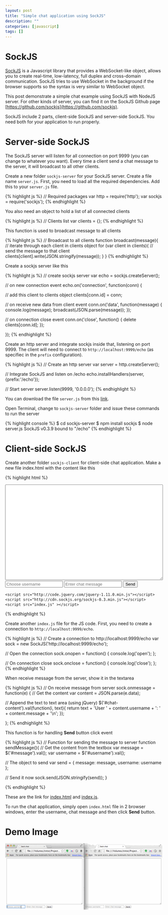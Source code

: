 ```yaml
---
layout: post
title: "Simple chat application using SockJS"
description: ""
categories: [javascript]
tags: []
---
```



# SockJS

[SockJS](https://github.com/sockjs) is a Javascript library that provides a
WebSocket-like object, allows you to create real-time, low-latency, full duplex
and cross-domain communication. SockJS tries to use WebSocket in the background
if the browser supports so the syntax is very similar to WebSocket object.

This post demonstrate a simple chat example using SockJS with NodeJS server. For
other kinds of server, you can find it on the SockJS Github page
[https://github.com/sockjs](https://github.com/sockjs).

SockJS include 2 parts, client-side SockJS and server-side SockJS. You need both
for your application to run properly.

# Server-side SockJS

The SockJS server will listen for all connection on port 9999 (you can change to
whatever you want). Every time a client send a chat message to the server, it
will broadcast to all other clients.

Create a new folder `sockjs-server` for your SockJS server. Create a file name
`server.js`. First, you need to load all the required dependencies. Add this to
your `server.js` file.

{% highlight js %}
// Required packages
var http = require('http');
var sockjs = require('sockjs');
{% endhighlight %}

<!-- more -->

You also need an object to hold a list of all connected clients

{% highlight js %}
// Clients list
var clients = {};
{% endhighlight %}

This function is used to broadcast message to all clients

{% highlight js %}
// Broadcast to all clients
function broadcast(message){
  // iterate through each client in clients object
  for (var client in clients){
    // send the message to that client
    clients[client].write(JSON.stringify(message));
  }
}
{% endhighlight %}

Create a sockjs server like this

{% highlight js %}
// create sockjs server
var echo = sockjs.createServer();

// on new connection event
echo.on('connection', function(conn) {

  // add this client to clients object
  clients[conn.id] = conn;

  // on receive new data from client event
  conn.on('data', function(message) {
    console.log(message);
    broadcast(JSON.parse(message));
  });

  // on connection close event
  conn.on('close', function() {
    delete clients[conn.id];
  });
  
});
{% endhighlight %}

Create an http server and integrate sockjs inside that, listening on port 9999.
The client will need to connect to `http://localhost:9999/echo` (as specifiec in
the `prefix` configuration).

{% highlight js %}
// Create an http server
var server = http.createServer();

// Integrate SockJS and listen on /echo
echo.installHandlers(server, {prefix:'/echo'});

// Start server
server.listen(9999, '0.0.0.0');
{% endhighlight %}

You can download the file `server.js` from this
[link](/files/2014-06-05-simple-chat-application-using-sockjs/server/server.js).

Open Terminal, change to `sockjs-server` folder and issue these commands to
run the server

{% highlight console %}
$ cd sockjs-server
$ npm install sockjs
$ node server.js
SockJS v0.3.9 bound to "/echo"
{% endhighlight %}

# Client-side SockJS

Create another folder `sockjs-client` for client-side chat application. Make a
new file index.html with the content like this

{% highlight html %}
<!DOCTYPE html>
<html lang="en">
  <head>
    <meta charset="UTF-8"/>
    <title>Sock chat</title>
  </head>
  <body>
    <textarea id="chat-content" style="width:500px;height:300px"></textarea><br/>
    <input type="text" id="username" placeholder="Choose username"/>
    <input type="text" id="message" placeholder="Enter chat message"/>
    <input type="button" value="Send" onclick="sendMessage()"/>

    <script src="http://code.jquery.com/jquery-1.11.0.min.js"></script>
    <script src="http://cdn.sockjs.org/sockjs-0.3.min.js"></script>
    <script src="index.js" ></script>
  </body>
</html>
{% endhighlight %}

Create another `index.js` file for the JS code. First, you need to create a
connection to `http://localhost:9999/echo`.

{% highlight js %}
// Create a connection to http://localhost:9999/echo
var sock = new SockJS('http://localhost:9999/echo');

// Open the connection
sock.onopen = function() {
  console.log('open');
};

// On connection close
sock.onclose = function() {
  console.log('close');
};
{% endhighlight %}

When receive message from the server, show it in the textarea

{% highlight js %}
// On receive message from server
sock.onmessage = function(e) {
  // Get the content
  var content = JSON.parse(e.data);

  // Append the text to text area (using jQuery)
  $('#chat-content').val(function(i, text){
    return text + 'User ' + content.username + ': ' + content.message + '\n';
  });
  
};
{% endhighlight %}

This function is for handling **Send** button click event

{% highlight js %}
// Function for sending the message to server
function sendMessage(){
  // Get the content from the textbox
  var message = $('#message').val();
  var username = $('#username').val();

  // The object to send
  var send = {
    message: message,
    username: username
  };

  // Send it now
  sock.send(JSON.stringify(send));
}

{% endhighlight %}

These are the link for
[index.html](/files/2014-06-05-simple-chat-application-using-sockjs/client/index.html)
and
[index.js](/files/2014-06-05-simple-chat-application-using-sockjs/client/index.js).

To run the chat application, simply open `index.html` file in 2 browser windows,
enter the username, chat message and then click **Send** button.

# Demo Image

![SockJS chat](/files/2014-06-05-simple-chat-application-using-sockjs/chat.gif)
